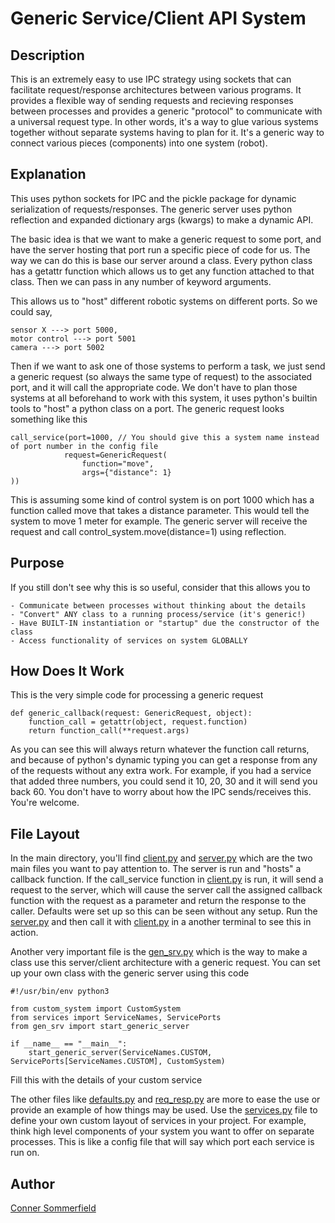 # Generic Service/Client API System

## Description
This is an extremely easy to use IPC strategy using sockets that can facilitate request/response architectures between various programs.
It provides a flexible way of sending requests and recieving responses between processes and provides a generic "protocol" to communicate with a universal request type. In other words, it's a way to glue various systems together without separate systems having to plan for it. It's a generic way to connect various pieces (components) into one system (robot).

## Explanation
This uses python sockets for IPC and the pickle package for dynamic serialization of requests/responses. The generic server uses python reflection and expanded dictionary args (kwargs) to make a dynamic API. 

The basic idea is that we want to make a generic request to some port, and have the server hosting that port run a specific piece of code for us. The way we can do this is base our server around a class. Every python class has a getattr function which allows us to get any function attached to that class. Then we can pass in any number of keyword arguments. 

This allows us to "host" different robotic systems on different ports. So we could say, 
    
    sensor X ---> port 5000, 
    motor control ---> port 5001
    camera ---> port 5002
    
Then if we want to ask one of those systems to perform a task, we just send a generic request (so always the same type of request) to the associated port, and it will call the appropriate code. We don't have to plan those systems at all beforehand to work with this system, it uses python's builtin tools to "host" a python class on a port. The generic request looks something like this

    call_service(port=1000, // You should give this a system name instead of port number in the config file
                request=GenericRequest(
                    function="move", 
                    args={"distance": 1}
    ))

This is assuming some kind of control system is on port 1000 which has a function called move that takes a distance parameter. This would tell the system to move 1 meter for example. The generic server will receive the request and call control_system.move(distance=1) using reflection.

## Purpose
If you still don't see why this is so useful, consider that this allows you to

    - Communicate between processes without thinking about the details
    - "Convert" ANY class to a running process/service (it's generic!)
    - Have BUILT-IN instantiation or "startup" due the constructor of the class
    - Access functionality of services on system GLOBALLY

## How Does It Work
This is the very simple code for processing a generic request

    def generic_callback(request: GenericRequest, object): 
        function_call = getattr(object, request.function)
        return function_call(**request.args)

As you can see this will always return whatever the function call returns, and because of python's dynamic typing you can get a response from any of the requests without any extra work. For example, if you had a service that added three numbers, you could send it 10, 20, 30 and it will send you back 60. You don't have to worry about how the IPC sends/receives this. You're welcome.

## File Layout

In the main directory, you'll find [client.py](main/client.py) and [server.py](main/server.py) which are the two main files you want to pay attention to. The server is run and "hosts" a callback function. If the call_service function in [client.py](main/client.py) is run, it will send a request to the server, which will cause the server call the assigned callback function with the request as a parameter and return the response to the caller. Defaults were set up so this can be seen without any setup. Run the [server.py](main/server.py) and then call it with [client.py](main/client.py) in a another terminal to see this in action.

Another very important file is the [gen_srv.py](main/gen_srv.py) which is the way to make a class use this server/client architecture with a generic request. You can set up your own class with the generic server using this code 

    #!/usr/bin/env python3

    from custom_system import CustomSystem 
    from services import ServiceNames, ServicePorts
    from gen_srv import start_generic_server

    if __name__ == "__main__":
        start_generic_server(ServiceNames.CUSTOM, ServicePorts[ServiceNames.CUSTOM], CustomSystem) 

Fill this with the details of your custom service

The other files like [defaults.py](utility/defaults.py) and [req_resp.py](utility/req_resp.py) are more to ease the use or provide an example of how things may be used. Use the [services.py](config/services.py) file to define your own custom layout of services in your project. For example, think high level components of your system you want to offer on separate processes. This is like a config file that will say which port each service is run on.

## Author
[Conner Sommerfield](https://github.com/repo-factory)